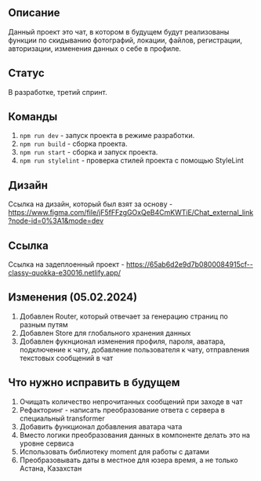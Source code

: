 ## Описание

Данный проект это чат, в котором в будущем будут реализованы функции по скидыванию фотографий, локации, файлов, регистрации, авторизации, изменения данных о себе в профиле.

## Статус

В разработке, третий спринт.

## Команды

1. `npm run dev` - запуск проекта в режиме разработки.
2. `npm run build` - сборка проекта.
3. `npm run start` - сборка и запуск проекта.
4. `npm run stylelint` - проверка стилей проекта с помощью StyleLint

## Дизайн

Ссылка на дизайн, который был взят за основу - https://www.figma.com/file/jF5fFFzgGOxQeB4CmKWTiE/Chat_external_link?node-id=0%3A1&mode=dev

## Ссылка

Ссылка на задеплоенный проект - https://65ab6d2e9d7b0800084915cf--classy-quokka-e30016.netlify.app/

## Изменения (05.02.2024)

1. Добавлен Router, который отвечает за генерацию страниц по разным путям
2. Добавлен Store для глобального хранения данных
3. Добавлен фукнционал изменения профиля, пароля, аватара, подключение к чату, добавление пользователя к чату, отправления текстовых сообщений в чат

## Что нужно исправить в будущем

1. Очищать количество непрочитанных сообщений при заходе в чат
2. Рефакторинг - написать преобразование ответа с сервера в специальный transformer
3. Добавить функционал добавления аватара чата
4. Вместо логики преобразования данных в компоненте делать это на уровне сервиса
5. Использовать библиотеку moment для работы с датами
6. Преобразовывать даты в местное для юзера время, а не только Астана, Казахстан
